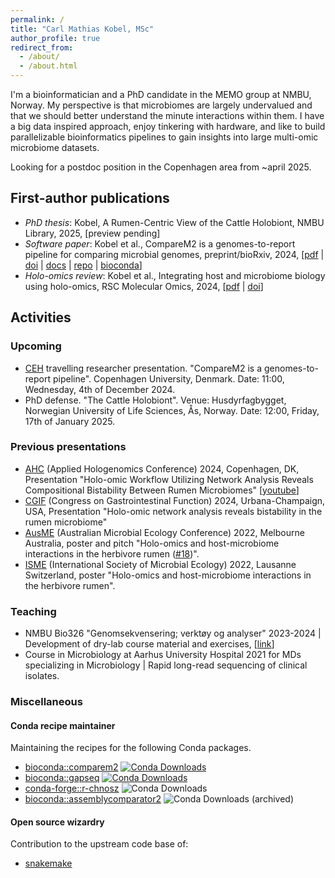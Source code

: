 ```yaml
---
permalink: /
title: "Carl Mathias Kobel, MSc"
author_profile: true
redirect_from: 
  - /about/
  - /about.html
---
```



I'm a bioinformatician and a PhD candidate in the MEMO group at NMBU, Norway. My perspective is that microbiomes are largely undervalued and that we should better understand the minute interactions within them. I have a big data inspired approach, enjoy tinkering with hardware, and like to build parallelizable bioinformatics pipelines to gain insights into large multi-omic microbiome datasets.

Looking for a postdoc position in the Copenhagen area from ~april 2025.

## First-author publications

  - *PhD thesis*: Kobel, A Rumen-Centric View of the Cattle Holobiont, NMBU Library, 2025, [preview pending]
  - *Software paper*: Kobel et al., CompareM2 is a genomes-to-report pipeline for comparing microbial genomes, preprint/bioRxiv, 2024, [[pdf](https://www.biorxiv.org/content/10.1101/2024.07.12.603264v2.full.pdf) \| [doi](https://doi.org/10.1101/2024.07.12.603264 ) \| [docs](https://comparem2.readthedocs.io/) \| [repo](https://github.com/cmkobel/CompareM2) \| [bioconda](https://anaconda.org/bioconda/comparem2)]
  - *Holo-omics review*: Kobel et al., Integrating host and microbiome biology using holo-omics, RSC Molecular Omics, 2024, [[pdf](https://github.com/cmkobel/cmkobel.github.io/raw/master/files/Kobel%20et%20al.%202024%20-%20Integrating%20host%20and%20microbiome%20biology%20using%20holo-omics.pdf) \| [doi](https://doi.org/10.1039/D4MO00017J)]

## Activities

### Upcoming
  - [CEH](https://ceh.ku.dk/) travelling researcher presentation. "CompareM2 is a genomes-to-report pipeline". Copenhagen University, Denmark. Date: 11:00, Wednesday, 4th of December 2024.
  - PhD defense. "The Cattle Holobiont". Venue: Husdyrfagbygget, Norwegian University of Life Sciences, Ås, Norway. Date: 12:00, Friday, 17th of January 2025.

### Previous presentations
  - [AHC](https://www.appliedhologenomicsconference.eu/) (Applied Hologenomics Conference) 2024, Copenhagen, DK, Presentation "Holo-omic Workflow Utilizing Network Analysis Reveals Compositional Bistability Between Rumen Microbiomes" [[youtube](https://www.youtube.com/watch?v=gucJB-GG0WQ)]
  - [CGIF](https://www.congressgastrofunction.org/) (Congress on Gastrointestinal Function) 2024, Urbana-Champaign, USA, Presentation "Holo-omic network analysis reveals bistability in the rumen microbiome"
  - [AusME](https://www.ausme-microbes.org.au/) (Australian Microbial Ecology Conference) 2022, Melbourne Australia, poster and pitch "Holo-omics and host-microbiome interactions in the herbivore rumen ([#18](https://ausme-2022.p.asnevents.com.au/days/2022-11-07/abstract/86540))".
  - [ISME](https://www.isme-microbes.org/) (International Society of Microbial Ecology) 2022, Lausanne Switzerland, poster "Holo-omics and host-microbiome interactions in the herbivore rumen".
  

### Teaching
  - NMBU Bio326 "Genomsekvensering; verktøy og analyser" 2023-2024 \| Development of dry-lab course material and exercises, [[link](https://www.nmbu.no/en/course/bio326)]
  - Course in Microbiology at Aarhus University Hospital 2021 for MDs specializing in Microbiology \| Rapid long-read sequencing of clinical isolates.


### Miscellaneous

#### Conda recipe maintainer

Maintaining the recipes for the following Conda packages.

  - [bioconda::comparem2](https://anaconda.org/bioconda/comparem2) [![Conda Downloads](https://img.shields.io/conda/d/bioconda/comparem2)](https://bioconda.github.io/recipes/comparem2/README.html)
  - [bioconda::gapseq](https://anaconda.org/bioconda/gapseq) [![Conda Downloads](https://img.shields.io/conda/d/bioconda/gapseq)](https://bioconda.github.io/recipes/gapseq/README.html)
  - [conda-forge::r-chnosz](https://anaconda.org/conda-forge/r-chnosz) ![Conda Downloads](https://img.shields.io/conda/d/conda-forge/r-chnosz)
  - [bioconda::assemblycomparator2](https://anaconda.org/bioconda/assemblycomparator2) ![Conda Downloads](https://img.shields.io/conda/d/bioconda/assemblycomparator2) (archived)

#### Open source wizardry

Contribution to the upstream code base of:

  - [snakemake](https://snakemake.github.io/)

